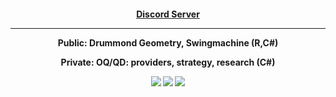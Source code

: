 

<h4 align="center"> <a href="https://discord.gg/V6arrKAUrh" target="_blank">Discord Server</a> 
 
 ---------------------
 
Public: Drummond Geometry, Swingmachine (R,C#)
 
Private: OQ/QD: providers, strategy, research (C#)
 
  ![](https://github-profile-summary-cards.vercel.app/api/cards/profile-details?username=ragve-hub&theme=default)
  ![](https://github-profile-summary-cards.vercel.app/api/cards/most-commit-language?username=ragve-hub&theme=default)
 ![](https://github-profile-summary-cards.vercel.app/api/cards/stats?username=ragve-hub&theme=default)
 
